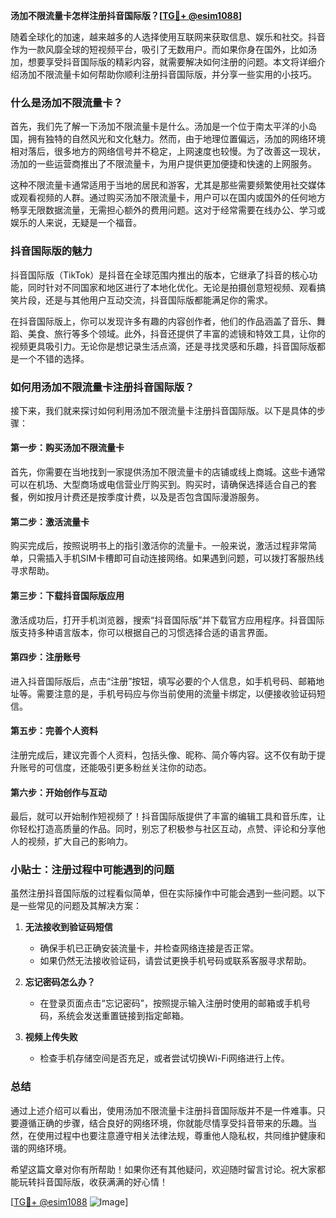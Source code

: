 **汤加不限流量卡怎样注册抖音国际版？[[TG💪+ @esim1088](https://t.me/s/esim1088)]**

随着全球化的加速，越来越多的人选择使用互联网来获取信息、娱乐和社交。抖音作为一款风靡全球的短视频平台，吸引了无数用户。而如果你身在国外，比如汤加，想要享受抖音国际版的精彩内容，就需要解决如何注册的问题。本文将详细介绍汤加不限流量卡如何帮助你顺利注册抖音国际版，并分享一些实用的小技巧。

### 什么是汤加不限流量卡？

首先，我们先了解一下汤加不限流量卡是什么。汤加是一个位于南太平洋的小岛国，拥有独特的自然风光和文化魅力。然而，由于地理位置偏远，汤加的网络环境相对落后，很多地方的网络信号并不稳定，上网速度也较慢。为了改善这一现状，汤加的一些运营商推出了不限流量卡，为用户提供更加便捷和快速的上网服务。

这种不限流量卡通常适用于当地的居民和游客，尤其是那些需要频繁使用社交媒体或观看视频的人群。通过购买汤加不限流量卡，用户可以在国内或国外的任何地方畅享无限数据流量，无需担心额外的费用问题。这对于经常需要在线办公、学习或娱乐的人来说，无疑是一个福音。

### 抖音国际版的魅力

抖音国际版（TikTok）是抖音在全球范围内推出的版本，它继承了抖音的核心功能，同时针对不同国家和地区进行了本地化优化。无论是拍摄创意短视频、观看搞笑片段，还是与其他用户互动交流，抖音国际版都能满足你的需求。

在抖音国际版上，你可以发现许多有趣的内容创作者，他们的作品涵盖了音乐、舞蹈、美食、旅行等多个领域。此外，抖音还提供了丰富的滤镜和特效工具，让你的视频更具吸引力。无论你是想记录生活点滴，还是寻找灵感和乐趣，抖音国际版都是一个不错的选择。

### 如何用汤加不限流量卡注册抖音国际版？

接下来，我们就来探讨如何利用汤加不限流量卡注册抖音国际版。以下是具体的步骤：

#### 第一步：购买汤加不限流量卡

首先，你需要在当地找到一家提供汤加不限流量卡的店铺或线上商城。这些卡通常可以在机场、大型商场或电信营业厅购买到。购买时，请确保选择适合自己的套餐，例如按月计费还是按季度计费，以及是否包含国际漫游服务。

#### 第二步：激活流量卡

购买完成后，按照说明书上的指引激活你的流量卡。一般来说，激活过程非常简单，只需插入手机SIM卡槽即可自动连接网络。如果遇到问题，可以拨打客服热线寻求帮助。

#### 第三步：下载抖音国际版应用

激活成功后，打开手机浏览器，搜索“抖音国际版”并下载官方应用程序。抖音国际版支持多种语言版本，你可以根据自己的习惯选择合适的语言界面。

#### 第四步：注册账号

进入抖音国际版后，点击“注册”按钮，填写必要的个人信息，如手机号码、邮箱地址等。需要注意的是，手机号码应与你当前使用的流量卡绑定，以便接收验证码短信。

#### 第五步：完善个人资料

注册完成后，建议完善个人资料，包括头像、昵称、简介等内容。这不仅有助于提升账号的可信度，还能吸引更多粉丝关注你的动态。

#### 第六步：开始创作与互动

最后，就可以开始制作短视频了！抖音国际版提供了丰富的编辑工具和音乐库，让你轻松打造高质量的作品。同时，别忘了积极参与社区互动，点赞、评论和分享他人的视频，扩大自己的影响力。

### 小贴士：注册过程中可能遇到的问题

虽然注册抖音国际版的过程看似简单，但在实际操作中可能会遇到一些问题。以下是一些常见的问题及其解决方案：

1. **无法接收到验证码短信**
   - 确保手机已正确安装流量卡，并检查网络连接是否正常。
   - 如果仍然无法接收验证码，请尝试更换手机号码或联系客服寻求帮助。

2. **忘记密码怎么办？**
   - 在登录页面点击“忘记密码”，按照提示输入注册时使用的邮箱或手机号码，系统会发送重置链接到指定邮箱。

3. **视频上传失败**
   - 检查手机存储空间是否充足，或者尝试切换Wi-Fi网络进行上传。

### 总结

通过上述介绍可以看出，使用汤加不限流量卡注册抖音国际版并不是一件难事。只要遵循正确的步骤，结合良好的网络环境，你就能尽情享受抖音带来的乐趣。当然，在使用过程中也要注意遵守相关法律法规，尊重他人隐私权，共同维护健康和谐的网络环境。

希望这篇文章对你有所帮助！如果你还有其他疑问，欢迎随时留言讨论。祝大家都能玩转抖音国际版，收获满满的好心情！

[[TG💪+ @esim1088](https://t.me/s/esim1088) ![Image](https://i.postimg.cc/4NQfJmqS/Snipaste-2025-05-13-00-14-12.png)]
